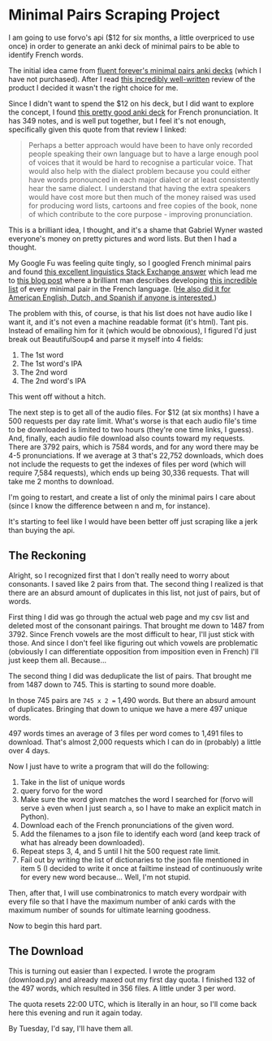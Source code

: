 Minimal Pairs Scraping Project
==============================

I am going to use forvo's api ($12 for six months, a little overpriced to use
once) in order to generate an anki deck of minimal pairs to be able to identify
French words.

The initial idea came from [fluent forever's minimal pairs anki
decks][0] (which I have not purchased). After I read [this incredibly
well-written][1] review of the product I decided it wasn't the right choice for
me.

Since I didn't want to spend the $12 on his deck, but I did want to explore the
concept, I found [this pretty good anki deck][2] for French pronunciation. It
has 349 notes, and is well put together, but I feel it's not enough,
specifically given this quote from that review I linked:

> Perhaps a better approach would have been to have only recorded people
> speaking their own language but to have a large enough pool of voices that it
> would be hard to recognise a particular voice. That would also help with the
> dialect problem because you could either have words pronounced in each major
> dialect or at least consistently hear the same dialect. I understand that
> having the extra speakers would have cost more but then much of the money
> raised was used for producing word lists, cartoons and free copies of the
> book, none of which contribute to the core purpose - improving pronunciation.

This is a brilliant idea, I thought, and it's a shame that Gabriel Wyner wasted
everyone's money on pretty pictures and word lists. But then I had a thought.

My Google Fu was feeling quite tingly, so I googled French minimal pairs and
found [this excellent linguistics Stack Exchange answer][3] which lead me to
[this blog post][4] where a brilliant man describes developing [this incredible
list][5] of every minimal pair in the French language. ([He also did it for
American English, Dutch, and Spanish if anyone is interested.][5])

The problem with this, of course, is that his list does not have audio like I
want it, and it's not even a machine readable format (it's html). Tant pis.
Instead of emailing him for it (which would be obnoxious), I figured I'd just
break out BeautifulSoup4 and parse it myself into 4 fields: 

1. The 1st word
2. The 1st word's IPA
3. The 2nd word
4. The 2nd word's IPA

This went off without a hitch.

The next step is to get all of the audio files. For $12 (at six months) I have a
500 requests per day rate limit. What's worse is that each audio file's time to
be downloaded is limited to two hours (they're one time links, I guess). And,
finally, each audio file download also counts toward my requests. There are 3792
pairs, which is 7584 words, and for any word there may be 4-5 pronunciations. If
we average at 3 that's 22,752 downloads, which does not include the requests to
get the indexes of files per word (which will require 7,584 requests), which
ends up being 30,336 requests. That will take me 2 months to download.

I'm going to restart, and create a list of only the minimal pairs I care about
(since I know the difference between n and m, for instance).

It's starting to feel like I would have been better off just scraping like a
jerk than buying the api.

The Reckoning
-------------

Alright, so I recognized first that I don't really need to worry about
consonants. I saved like 2 pairs from that. The second thing I realized is that
there are an absurd amount of duplicates in this list, not just of pairs, but of
words.

First thing I did was go through the actual web page and my csv list and deleted
most of the consonant pairings. That brought me down to 1487 from 3792. Since
French vowels are the most difficult to hear, I'll just stick with those. And
since I don't feel like figuring out which vowels are problematic (obviously I
can differentiate opposition from imposition even in French) I'll just keep them
all. Because...

The second thing I did was deduplicate the list of pairs. That brought me from
1487 down to 745. This is starting to sound more doable.

In those 745 pairs are `745 x 2 =` 1,490 words. But there an absurd amount of
duplicates. Bringing that down to unique we have a mere 497 unique words.

497 words times an average of 3 files per word comes to 1,491 files to download.
That's almost 2,000 requests which I can do in (probably) a little over 4 days.

Now I just have to write a program that will do the following:

1. Take in the list of unique words
2. query forvo for the word
3. Make sure the word given matches the word I searched for (forvo will serve
   `à` even when I just search `a`, so I have to make an explicit match in
   Python).
4. Download each of the French pronunciations of the given word.
5. Add the filenames to a json file to identify each word (and keep track of
   what has already been downloaded).
6. Repeat steps 3, 4, and 5 until I hit the 500 request rate limit.
7. Fail out by writing the list of dictionaries to the json file mentioned in
   item 5 (I decided to write it once at failtime instead of continuously write
   for every new word because... Well, I'm not stupid.

Then, after that, I will use combinatronics to match every wordpair with every
file so that I have the maximum number of anki cards with the maximum number of
sounds for ultimate learning goodness.

Now to begin this hard part.

The Download
------------

This is turning out easier than I expected. I wrote the program (download.py)
and already maxed out my first day quota. I finished 132 of the 497 words, which
resulted in 356 files. A little under 3 per word.

The quota resets 22:00 UTC, which is literally in an hour, so I'll come back
here this evening and run it again today.

By Tuesday, I'd say, I'll have them all.

[0]: https://fluent-forever.com/product/fluent-forever-pronunciation-trainer/
[1]: https://www.reddit.com/r/German/comments/2przo1/a_review_of_fluent_forever_foreign_language/
[2]: https://ankiweb.net/shared/info/932662308
[3]: https://linguistics.stackexchange.com/a/11634
[4]: http://verbally.flimzy.com/list-of-french-minimal-pairs/
[5]: https://minimalpairs.net/en
